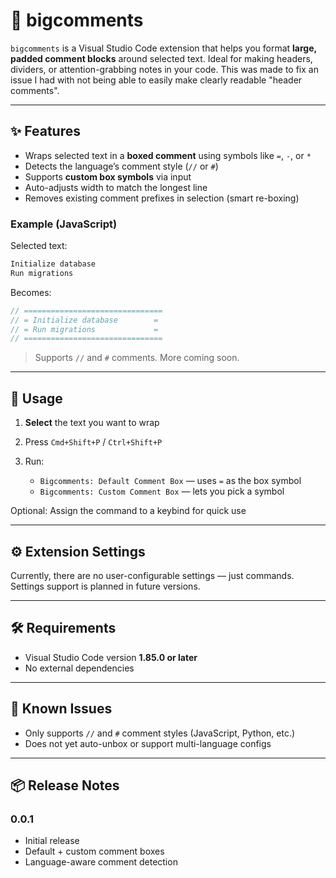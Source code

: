 # 🧱 bigcomments

`bigcomments` is a Visual Studio Code extension that helps you format **large, padded comment blocks** around selected text. Ideal for making headers, dividers, or attention-grabbing notes in your code. This was made to fix an issue I had with not being able to easily make clearly readable "header comments".

---

## ✨ Features

- Wraps selected text in a **boxed comment** using symbols like `=`, `-`, or `*`
- Detects the language’s comment style (`//` or `#`)
- Supports **custom box symbols** via input
- Auto-adjusts width to match the longest line
- Removes existing comment prefixes in selection (smart re-boxing)

### Example (JavaScript)

Selected text:

```js
Initialize database
Run migrations
```

Becomes:

```js
// ===============================
// = Initialize database        =
// = Run migrations             =
// ===============================
```

> Supports `//` and `#` comments. More coming soon.

---

## 🧪 Usage

1. **Select** the text you want to wrap
2. Press `Cmd+Shift+P` / `Ctrl+Shift+P`
3. Run:

   - `Bigcomments: Default Comment Box` — uses `=` as the box symbol
   - `Bigcomments: Custom Comment Box` — lets you pick a symbol

Optional: Assign the command to a keybind for quick use

---

## ⚙️ Extension Settings

Currently, there are no user-configurable settings — just commands.
Settings support is planned in future versions.

---

## 🛠 Requirements

- Visual Studio Code version **1.85.0 or later**
- No external dependencies

---

## 🐞 Known Issues

- Only supports `//` and `#` comment styles (JavaScript, Python, etc.)
- Does not yet auto-unbox or support multi-language configs

---

## 📦 Release Notes

### 0.0.1

- Initial release
- Default + custom comment boxes
- Language-aware comment detection

